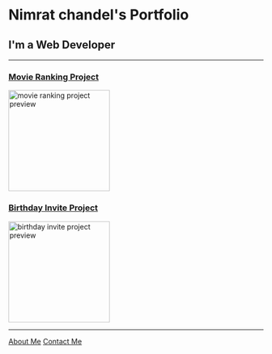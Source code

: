 <!DOCTYPE html>
<html lang="en">

<head>
  <meta charset="UTF-8">
  <title>Nimrat's Portfolio</title>
</head>

<body>
  <h1>Nimrat chandel's Portfolio</h1>
  <h2>I'm a Web Developer</h2>
  <hr />
  <h3><a href="./public/movie-ranking.html">Movie Ranking Project</a></h3>
  <img src="./assets/images/movie-ranking.png" height="200" alt="movie ranking project preview"/>
  <h3><a href="./public/birthday-invite.html">Birthday Invite Project</a></h3>
  <img src="./assets/images/birthday-invite.png" height="200" alt="birthday invite project preview"/>
  <hr />
  <a href="./public/about.html">About Me</a>
  <a href="./public/contact.html">Contact Me</a>
</body>

</html>
